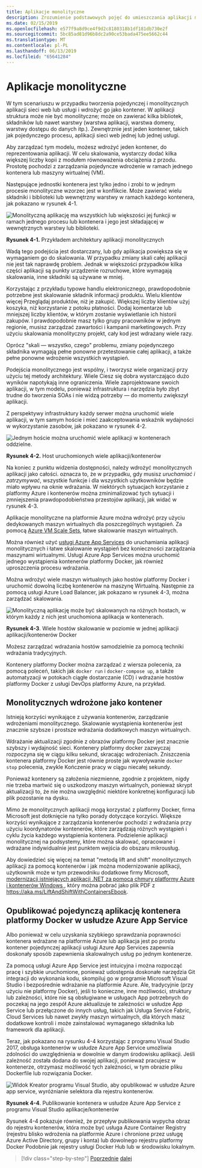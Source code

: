 ```yaml
---
title: Aplikacje monolityczne
description: Zrozumienie podstawowych pojęć do umieszczania aplikacji monolitycznych w kontenerze.
ms.date: 02/15/2019
ms.openlocfilehash: e577f9a8d9ce4f9d2c8180318b1df181db730e2f
ms.sourcegitcommit: 5bc85ad81d96b8dc2a90ce53bada475ee5662c44
ms.translationtype: MT
ms.contentlocale: pl-PL
ms.lasthandoff: 06/13/2019
ms.locfileid: "65641284"
---
```

# <a name="monolithic-applications"></a>Aplikacje monolityczne

W tym scenariuszu w przypadku tworzenia pojedynczej i monolitycznych aplikacji sieci web lub usługi i wdrożyć go jako kontener. W aplikacji struktura może nie być monolityczne; może on zawierać kilka bibliotek, składników lub nawet warstwy (warstwa aplikacji, warstwa domeny, warstwy dostępu do danych itp.). Zewnętrznie jest jeden kontener, takich jak pojedynczego procesu, aplikacji sieci web jednej lub jednej usługi.

Aby zarządzać tym modelu, możesz wdrożyć jeden kontener, do reprezentowania aplikacji. W celu skalowania, wystarczy dodać kilka większej liczby kopii z modułem równoważenia obciążenia z przodu. Prostotę pochodzi z zarządzania pojedyncze wdrożenie w ramach jednego kontenera lub maszyny wirtualnej (VM).

Następujące jednostki kontenera jest tylko jedno i zrobi to w jednym procesie monolityczne wzorzec jest w konflikcie. Może zawierać wielu składniki i biblioteki lub wewnętrzny warstwy w ramach każdego kontenera, jak pokazano w rysunek 4-1.

![Monolityczną aplikację ma wszystkich lub większości jej funkcji w ramach jednego procesu lub kontenera i jego jest składającej w wewnętrznych warstwy lub biblioteki.](./media/image1.png)

**Rysunek 4-1.** Przykładem architektury aplikacji monolitycznych

Wadą tego podejścia jest dostarczany, lub gdy aplikacja powiększa się w wymaganiem go do skalowania. W przypadku zmiany skali całej aplikacji nie jest tak naprawdę problem. Jednak w większości przypadków kilka części aplikacji są punkty urządzenie rozruchowe, które wymagają skalowania, inne składniki są używane w mniej.

Korzystając z przykładu typowe handlu elektronicznego, prawdopodobnie potrzebne jest skalowanie składnik informacji produktu. Wielu klientów więcej Przeglądaj produktów, niż je zakupić. Większej liczby klientów użyj koszyka, niż korzystanie z potoku płatności. Dodaj komentarze lub mniejszej liczby klientów, w którym zostanie wyświetlanie ich historii zakupów. I prawdopodobnie masz tylko grupy pracowników w jednym regionie, musisz zarządzać zawartości i kampanii marketingowych. Przy użyciu skalowania monolityczny projekt, cały kod jest wdrażany wiele razy.

Oprócz "skali — wszystko, czego" problemu, zmiany pojedynczego składnika wymagają pełne ponowne przetestowanie całej aplikacji, a także pełne ponowne wdrożenie wszystkich wystąpień.

Podejścia monolitycznego jest wspólny, i tworzysz wiele organizacji przy użyciu tej metody architektury. Wiele Ciesz się dobra wystarczająco dużo wyników napotykają inne ograniczenia. Wiele zaprojektowane swoich aplikacji, w tym modelu, ponieważ infrastruktura i narzędzia było zbyt trudne do tworzenia SOAs i nie widzą potrzeby — do momentu zwiększył aplikacji.

Z perspektywy infrastruktury każdy serwer można uruchomić wiele aplikacji, w tym samym hoście i mieć zaakceptowania wskaźnik wydajności w wykorzystanie zasobów, jak pokazano w rysunek 4-2.

![Jednym hoście można uruchomić wiele aplikacji w kontenerach oddzielne.](./media/image2.png)

**Rysunek 4-2.** Host uruchomionych wiele aplikacji/kontenerów

Na koniec z punktu widzenia dostępności, należy wdrożyć monolitycznych aplikacji jako całości. oznacza to, że w przypadku, gdy musisz *uruchamiać i zatrzymywać*, wszystkie funkcje i dla wszystkich użytkowników będzie miało wpływu na oknie wdrażania. W niektórych sytuacjach korzystanie z platformy Azure i kontenerów można zminimalizować tych sytuacji i zmniejszenia prawdopodobieństwa przestojów aplikacji, jak widać w rysunek 4-3.

Aplikacje monolityczne na platformie Azure można wdrożyć przy użyciu dedykowanych maszyn wirtualnych dla poszczególnych wystąpień. Za pomocą [Azure VM Scale Sets](https://docs.microsoft.com/azure/virtual-machine-scale-sets/), łatwe skalowanie maszyn wirtualnych.

Można również użyć [usługi Azure App Services](https://azure.microsoft.com/services/app-service/) do uruchamiania aplikacji monolitycznych i łatwe skalowanie wystąpień bez konieczności zarządzania maszynami wirtualnymi. Usługi Azure App Services można uruchomić jednego wystąpienia kontenerów platformy Docker, jak również uproszczenia procesu wdrażania.

Można wdrożyć wiele maszyn wirtualnych jako hostów platformy Docker i uruchomić dowolną liczbę kontenerów na maszynę Wirtualną. Następnie za pomocą usługi Azure Load Balancer, jak pokazano w rysunek 4-3, można zarządzać skalowania.

![Monolityczną aplikację może być skalowanych na różnych hostach, w którym każdy z nich jest uruchomiona aplikacja w kontenerach.](./media/image3.png)

**Rysunek 4-3**. Wiele hostów skalowanie w poziomie w jednej aplikacji aplikacji/kontenerów Docker

Możesz zarządzać wdrażania hostów samodzielnie za pomocą techniki wdrażania tradycyjnych.

Kontenery platformy Docker można zarządzać z wiersza polecenia, za pomocą poleceń, takich jak `docker run` i `docker-compose up`, a także automatyzacji w potokach ciągłe dostarczanie (CD) i wdrażanie hostów platformy Docker z usługi DevOps platformy Azure, na przykład.

## <a name="monolithic-application-deployed-as-a-container"></a>Monolitycznych wdrożone jako kontener

Istnieją korzyści wynikające z używania kontenerów, zarządzanie wdrożeniami monolitycznego. Skalowanie wystąpienia kontenerów jest znacznie szybsze i prostsze wdrażania dodatkowych maszyn wirtualnych.

Wdrażanie aktualizacji zgodnie z obrazów platformy Docker jest znacznie szybszy i wydajność sieci. Kontenery platformy docker zazwyczaj rozpoczyna się w ciągu kilku sekund, skracając wdrożeniach. Zniszczenia kontenera platformy Docker jest równie proste jak wywoływanie `docker stop` polecenia, zwykle Kończenie pracy w ciągu niecałej sekundy.

Ponieważ kontenery są założenia niezmienne, zgodnie z projektem, nigdy nie trzeba martwić się o uszkodzony maszyn wirtualnych, ponieważ skrypt aktualizacji to, że nie można uwzględnić niektóre konkretnej konfiguracji lub plik pozostanie na dysku.

Mimo że monolitycznych aplikacji mogą korzystać z platformy Docker, firma Microsoft jest dotknięcie na tylko porady dotyczące korzyści. Większe korzyści wynikające z zarządzania kontenerów pochodzi z wdrażania przy użyciu koordynatorów kontenerów, które zarządzają różnych wystąpień i cyklu życia każdego wystąpienia kontenera. Podzielenie aplikacji monolitycznej na podsystemy, które można skalować, opracowane i wdrażane indywidualnie jest punktem wejścia do obszaru mikrousług.

Aby dowiedzieć się więcej na temat "metodą lift and shift" monolitycznych aplikacji za pomocą kontenerów i jak można modernizowanie aplikacji, użytkownik może w tym przewodniku dodatkowe firmy Microsoft, [modernizacji istniejących aplikacji .NET za pomocą chmury platformy Azure i kontenerów Windows ](../../modernize-with-azure-and-containers/index.md), który można pobrać jako plik PDF z <https://aka.ms/LiftAndShiftWithContainersEbook>.

## <a name="publish-a-single-docker-container-app-to-azure-app-service"></a>Opublikować pojedynczą aplikację kontenera platformy Docker w usłudze Azure App Service

Albo ponieważ w celu uzyskania szybkiego sprawdzania poprawności kontenera wdrażane na platformie Azure lub aplikacja jest po prostu kontener pojedynczej aplikacji usługi Azure App Services zapewnia doskonały sposób zapewnienia skalowalnych usług po jednym kontenerze.

Za pomocą usługi Azure App Service jest intuicyjna i można rozpocząć pracę i szybkie uruchomione, ponieważ udostępnia doskonałe narzędzia Git integracji do wykonania kodu, skompiluj go w programie Microsoft Visual Studio i bezpośrednie wdrażanie na platformie Azure. Ale, tradycyjnie (przy użyciu nie platformy Docker), jeśli to konieczne, inne możliwości, struktury lub zależności, które nie są obsługiwane w usługach App potrzebnych do poczekaj na jego zespół Azure aktualizuje te zależności w usłudze App Service lub przełączone do innych usług, takich jak Usługa Service Fabric, Cloud Services lub nawet zwykły maszyn wirtualnych, dla których masz dodatkowe kontroli i może zainstalować wymaganego składnika lub framework dla aplikacji.

Teraz, jak pokazano na rysunku 4-4 korzystając z programu Visual Studio 2017, obsługa kontenerów w usłudze Azure App Service umożliwia zdolności do uwzględnienia w dowolnie w danym środowisku aplikacji. Jeśli zależność została dodana do swojej aplikacji, ponieważ pracujesz w kontenerze, otrzymasz możliwość tych zależności, w tym obrazie pliku Dockerfile lub rozwiązania Docker.

![Widok Kreator programu Visual Studio, aby opublikować w usłudze Azure app service, wyróżnianie selektora dla rejestru kontenerów.](./media/image4.png)

**Rysunek 4-4**. Publikowanie kontenera w usłudze Azure App Service z programu Visual Studio aplikacje/kontenerów

Rysunek 4-4 pokazuje również, że przepływ publikowania wypycha obraz do rejestru kontenerów, która może być usługa Azure Container Registry (rejestru blisko wdrożenia na platformie Azure i chronione przez usługę Azure Active Directory, grupy i konta) lub dowolnego rejestru platformy Docker Podobnie jak rejestry usługi Docker Hub lub w środowisku lokalnym.

>[!div class="step-by-step"]
>[Poprzednie](common-container-design-principles.md)
>[dalej](state-and-data-in-docker-applications.md)
